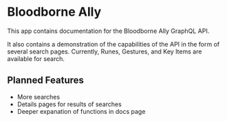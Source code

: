# Bloodborne Ally

This app contains documentation for the Bloodborne Ally GraphQL API.

It also contains a demonstration of the capabilities of the API in the form of several search pages.
Currently, Runes, Gestures, and Key Items are available for search.

## Planned Features

- More searches
- Details pages for results of searches
- Deeper expanation of functions in docs page